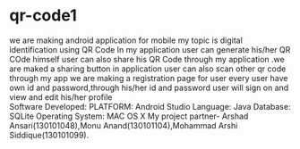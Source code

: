 # qr-code1  
we are making android application for mobile 
my topic is digital identification using QR Code
In my application user can generate his/her QR COde himself 
user can also share his QR Code through my application .we are maked a sharing button in application 
user can also scan other qr code through my app 
we are making a registration page for user 
every user have own id and password,through his/her id and password user will sign on and view and edit his/her profile  
Software Developed:
PLATFORM: Android Studio 
Language: Java 
Database: SQLite 
Operating System: MAC OS X
My project partner- Arshad Ansari(130101048),Monu Anand(130101104),Mohammad Arshi Siddique(130101099).
